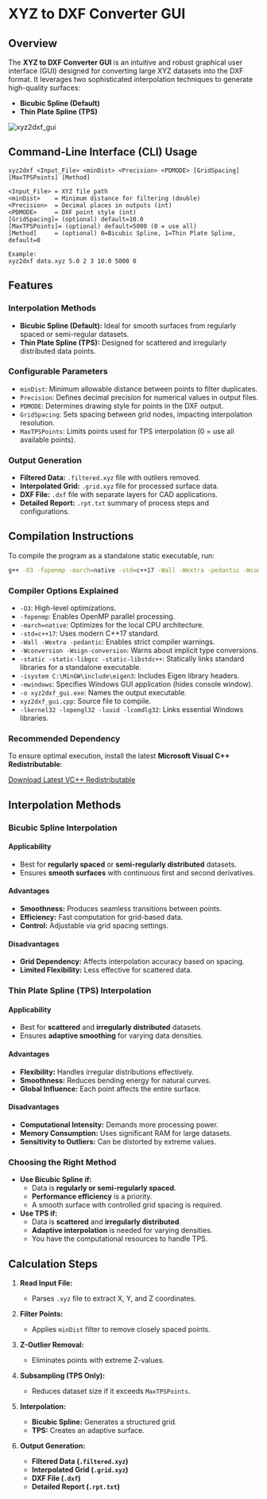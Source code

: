 # XYZ to DXF Converter GUI

## Overview
The **XYZ to DXF Converter GUI** is an intuitive and robust graphical user interface (GUI) designed for converting large XYZ datasets into the DXF format. It leverages two sophisticated interpolation techniques to generate high-quality surfaces:

- **Bicubic Spline (Default)**
- **Thin Plate Spline (TPS)**

![xyz2dxf_gui](https://github.com/user-attachments/assets/e48bf81b-33ae-4039-b50d-181ea254019b)
## Command-Line Interface (CLI) Usage
```
xyz2dxf <Input_File> <minDist> <Precision> <PDMODE> [GridSpacing] [MaxTPSPoints] [Method]

<Input_File> = XYZ file path
<minDist>    = Minimum distance for filtering (double)
<Precision>  = Decimal places in outputs (int)
<PDMODE>     = DXF point style (int)
[GridSpacing]= (optional) default=10.0
[MaxTPSPoints]= (optional) default=5000 (0 = use all)
[Method]     = (optional) 0=Bicubic Spline, 1=Thin Plate Spline, default=0

Example:
xyz2dxf data.xyz 5.0 2 3 10.0 5000 0
```

## Features

### **Interpolation Methods**
- **Bicubic Spline (Default):** Ideal for smooth surfaces from regularly spaced or semi-regular datasets.
- **Thin Plate Spline (TPS):** Designed for scattered and irregularly distributed data points.

### **Configurable Parameters**
- `minDist`: Minimum allowable distance between points to filter duplicates.
- `Precision`: Defines decimal precision for numerical values in output files.
- `PDMODE`: Determines drawing style for points in the DXF output.
- `GridSpacing`: Sets spacing between grid nodes, impacting interpolation resolution.
- `MaxTPSPoints`: Limits points used for TPS interpolation (0 = use all available points).

### **Output Generation**
- **Filtered Data:** `.filtered.xyz` file with outliers removed.
- **Interpolated Grid:** `.grid.xyz` file for processed surface data.
- **DXF File:** `.dxf` file with separate layers for CAD applications.
- **Detailed Report:** `.rpt.txt` summary of process steps and configurations.

## Compilation Instructions

To compile the program as a standalone static executable, run:

```sh
g++ -O3 -fopenmp -march=native -std=c++17 -Wall -Wextra -pedantic -Wconversion -Wsign-conversion -static -static-libgcc -static-libstdc++ -isystem C:\MinGW\include\eigen3 -mwindows -o xyz2dxf_gui.exe xyz2dxf_gui.cpp -lkernel32 -lopengl32 -luuid -lcomdlg32
```

### **Compiler Options Explained**
- `-O3`: High-level optimizations.
- `-fopenmp`: Enables OpenMP parallel processing.
- `-march=native`: Optimizes for the local CPU architecture.
- `-std=c++17`: Uses modern C++17 standard.
- `-Wall -Wextra -pedantic`: Enables strict compiler warnings.
- `-Wconversion -Wsign-conversion`: Warns about implicit type conversions.
- `-static -static-libgcc -static-libstdc++`: Statically links standard libraries for a standalone executable.
- `-isystem C:\MinGW\include\eigen3`: Includes Eigen library headers.
- `-mwindows`: Specifies Windows GUI application (hides console window).
- `-o xyz2dxf_gui.exe`: Names the output executable.
- `xyz2dxf_gui.cpp`: Source file to compile.
- `-lkernel32 -lopengl32 -luuid -lcomdlg32`: Links essential Windows libraries.

### **Recommended Dependency**
To ensure optimal execution, install the latest **Microsoft Visual C++ Redistributable**:

[Download Latest VC++ Redistributable](https://learn.microsoft.com/en-us/cpp/windows/latest-supported-vc-redist?view=msvc-170)

## Interpolation Methods

### **Bicubic Spline Interpolation**
#### **Applicability**
- Best for **regularly spaced** or **semi-regularly distributed** datasets.
- Ensures **smooth surfaces** with continuous first and second derivatives.

#### **Advantages**
- **Smoothness:** Produces seamless transitions between points.
- **Efficiency:** Fast computation for grid-based data.
- **Control:** Adjustable via grid spacing settings.

#### **Disadvantages**
- **Grid Dependency:** Affects interpolation accuracy based on spacing.
- **Limited Flexibility:** Less effective for scattered data.

### **Thin Plate Spline (TPS) Interpolation**
#### **Applicability**
- Best for **scattered** and **irregularly distributed** datasets.
- Ensures **adaptive smoothing** for varying data densities.

#### **Advantages**
- **Flexibility:** Handles irregular distributions effectively.
- **Smoothness:** Reduces bending energy for natural curves.
- **Global Influence:** Each point affects the entire surface.

#### **Disadvantages**
- **Computational Intensity:** Demands more processing power.
- **Memory Consumption:** Uses significant RAM for large datasets.
- **Sensitivity to Outliers:** Can be distorted by extreme values.

### **Choosing the Right Method**
- **Use Bicubic Spline if:**
  - Data is **regularly or semi-regularly spaced**.
  - **Performance efficiency** is a priority.
  - A smooth surface with controlled grid spacing is required.
- **Use TPS if:**
  - Data is **scattered** and **irregularly distributed**.
  - **Adaptive interpolation** is needed for varying densities.
  - You have the computational resources to handle TPS.

## Calculation Steps

1. **Read Input File:**
   - Parses `.xyz` file to extract X, Y, and Z coordinates.

2. **Filter Points:**
   - Applies `minDist` filter to remove closely spaced points.

3. **Z-Outlier Removal:**
   - Eliminates points with extreme Z-values.

4. **Subsampling (TPS Only):**
   - Reduces dataset size if it exceeds `MaxTPSPoints`.

5. **Interpolation:**
   - **Bicubic Spline:** Generates a structured grid.
   - **TPS:** Creates an adaptive surface.

6. **Output Generation:**
   - **Filtered Data (`.filtered.xyz`)**
   - **Interpolated Grid (`.grid.xyz`)**
   - **DXF File (`.dxf`)**
   - **Detailed Report (`.rpt.txt`)**
